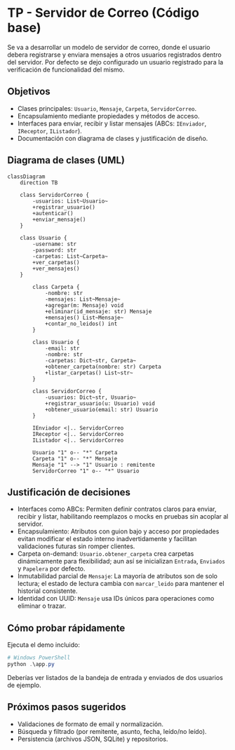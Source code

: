 # TP - Servidor de Correo (Código base)

Se va a desarrollar un modelo de servidor de correo, donde el usuario debera registrarse y enviara mensajes a otros usuarios registrados dentro del servidor.
Por defecto se dejo configurado un usuario registrado para la verificación de funcionalidad del mismo.

## Objetivos

- Clases principales: `Usuario`, `Mensaje`, `Carpeta`, `ServidorCorreo`.
- Encapsulamiento mediante propiedades y métodos de acceso.
- Interfaces para enviar, recibir y listar mensajes (ABCs: `IEnviador`, `IReceptor`, `IListador`).
- Documentación con diagrama de clases y justificación de diseño.

## Diagrama de clases (UML)

```mermaid
classDiagram
    direction TB

    class ServidorCorreo {
        -usuarios: List~Usuario~
        +registrar_usuario()
        +autenticar()
        +enviar_mensaje()
    }

    class Usuario {
        -username: str
        -password: str
        -carpetas: List~Carpeta~
        +ver_carpetas()
        +ver_mensajes()
    }

		class Carpeta {
			-nombre: str
			-mensajes: List~Mensaje~
			+agregar(m: Mensaje) void
			+eliminar(id_mensaje: str) Mensaje
			+mensajes() List~Mensaje~
			+contar_no_leidos() int
		}

		class Usuario {
			-email: str
			-nombre: str
			-carpetas: Dict~str, Carpeta~
			+obtener_carpeta(nombre: str) Carpeta
			+listar_carpetas() List~str~
		}

		class ServidorCorreo {
			-usuarios: Dict~str, Usuario~
			+registrar_usuario(u: Usuario) void
			+obtener_usuario(email: str) Usuario
		}

		IEnviador <|.. ServidorCorreo
		IReceptor <|.. ServidorCorreo
		IListador <|.. ServidorCorreo

		Usuario "1" o-- "*" Carpeta
		Carpeta "1" o-- "*" Mensaje
		Mensaje "1" --> "1" Usuario : remitente
		ServidorCorreo "1" o-- "*" Usuario
```

## Justificación de decisiones

- Interfaces como ABCs: Permiten definir contratos claros para enviar, recibir y listar, habilitando reemplazos o mocks en pruebas sin acoplar al servidor.
- Encapsulamiento: Atributos con guion bajo y acceso por propiedades evitan modificar el estado interno inadvertidamente y facilitan validaciones futuras sin romper clientes.
- Carpeta on-demand: `Usuario.obtener_carpeta` crea carpetas dinámicamente para flexibilidad; aun así se inicializan `Entrada`, `Enviados` y `Papelera` por defecto.
- Inmutabilidad parcial de `Mensaje`: La mayoría de atributos son de solo lectura; el estado de lectura cambia con `marcar_leido` para mantener el historial consistente.
- Identidad con UUID: `Mensaje` usa IDs únicos para operaciones como eliminar o trazar.

## Cómo probar rápidamente

Ejecuta el demo incluido:

```powershell
# Windows PowerShell
python .\app.py
```

Deberías ver listados de la bandeja de entrada y enviados de dos usuarios de ejemplo.

## Próximos pasos sugeridos

- Validaciones de formato de email y normalización.
- Búsqueda y filtrado (por remitente, asunto, fecha, leído/no leído).
- Persistencia (archivos JSON, SQLite) y repositorios.
